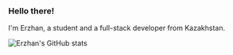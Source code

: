 ### Hello there!

I'm Erzhan, a student and a full-stack developer from Kazakhstan.

![Erzhan's GitHub stats](https://github-readme-stats.vercel.app/api?username=kekland&count_private=true&bg_color=fefefe&title_color=121212&text_color=353535&show_icons=true)